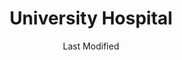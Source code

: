 ---
layout: location-page
date: Last Modified
description: "Local COVID-19 testing is available at University Hospital in Columbia, Missouri, USA."
permalink: "locations/missouri/columbia/university-hospital/"
tags:
  - locations
  - missouri
title: University Hospital 
state: Missouri
stateAbbr: MO
hood: Columbia
address: 600 E Stadium Blvd
city: Columbia
zip: 65211
mapUrl: "http://maps.apple.com/?q=University+Hospital&address=600+E+Stadium+Blvd,Columbia,Missouri,65211"
locationType: Drive-thru
phone: 573-882-4141
website: https://www.muhealth.org/our-stories/how-do-i-get-tested-covid-19?utm_source=website&utm_medium=homepage&utm_campaign=GetTested
onlineBooking: undefined
closed: undefined
closedUpdate: April 14th, 2020
notes: "Requires referral from a primary health provider. Requires doctor's referral. Only for individuals with symptoms."
days: Weekdays
hours: 7AM-7PM
altDays: Weekends
altHours: 7AM-3PM
ctaMessage: Learn more
ctaUrl: "https://www.muhealth.org/our-stories/how-do-i-get-tested-covid-19?utm_source=website&utm_medium=homepage&utm_campaign=GetTested"
---